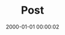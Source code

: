 ---
layout: post
title:  "Post"
date:   2000-01-01 00:00:02
categories: jekyll update
excerpt: Post
---